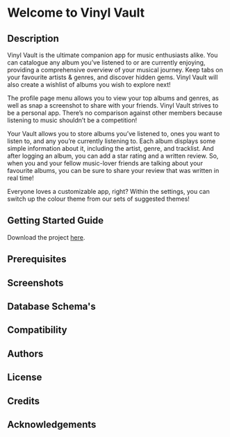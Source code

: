

# Welcome to Vinyl Vault

## Description
Vinyl Vault is the ultimate companion app for music enthusiasts alike.
You can catalogue any album you’ve listened to or are currently enjoying, providing a comprehensive overview of your musical journey. Keep tabs on your favourite artists & genres, and discover hidden gems. Vinyl Vault will also create a wishlist of albums you wish to explore next!

The profile page menu allows you to view your top albums and genres, as well as snap a screenshot to share with your friends. Vinyl Vault strives to be a personal app. There’s no comparison against other members because listening to music shouldn’t be a competition!

Your Vault allows you to store albums you’ve listened to, ones you want to listen to, and any you’re currently listening to. Each album displays some simple information about it, including the artist, genre, and tracklist. And after logging an album, you can add a star rating and a written review. So, when you and your fellow music-lover friends are talking about your favourite albums, you can be sure to share your review that was written in real time!

Everyone loves a customizable app, right? Within the settings, you can switch up the colour theme from our sets of suggested themes!

## Getting Started Guide
Download the project [here](https://github.com/sierrariley/VinylVault.git).


## Prerequisites


## Screenshots

## Database Schema's

## Compatibility

## Authors

## License

## Credits

## Acknowledgements









